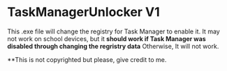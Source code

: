 # TaskManagerUnlocker V1
This .exe file will change the registry for Task Manager to enable it. 
It may not work on school devices, but it **should work if Task Manager was disabled through changing the regristry data**
Otherwise, It will not work.

**This is not copyrighted but please, give credit to me.
